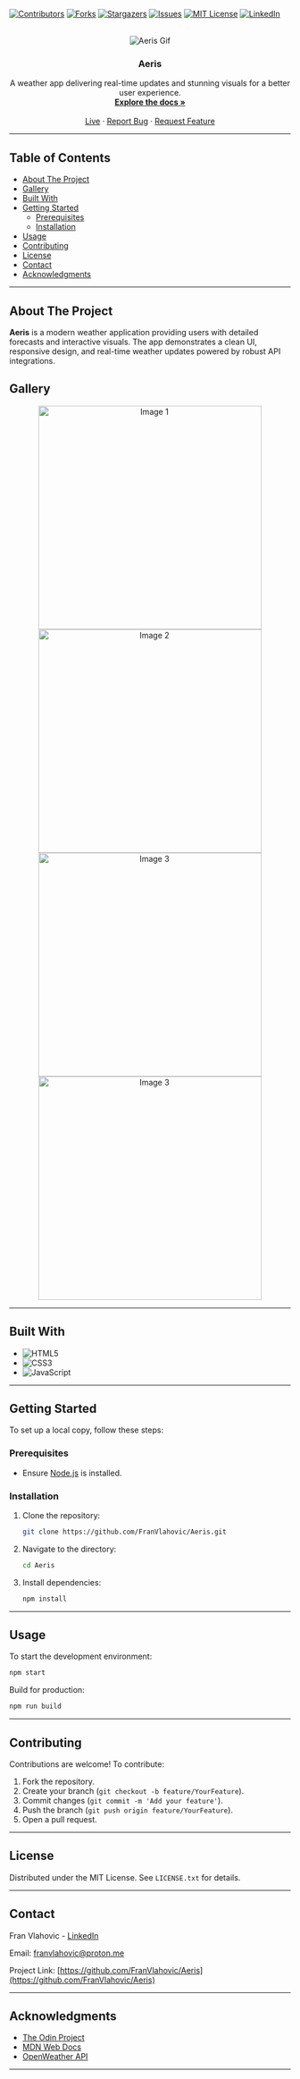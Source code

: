 <a id="readme-top"></a>

<!-- PROJECT SHIELDS -->

[![Contributors][contributors-shield]][contributors-url]
[![Forks][forks-shield]][forks-url]
[![Stargazers][stars-shield]][stars-url]
[![Issues][issues-shield]][issues-url]
[![MIT License][license-shield]][license-url]
[![LinkedIn][linkedin-shield]][linkedin-url]

<!-- PROJECT LOGO -->
<br />

<div align="center">
  <img src="https://github.com/user-attachments/assets/5a12892c-6504-46a2-9d78-f1bf4ee43215" alt="Aeris Gif">

  <h3 align="center">Aeris</h3>
  
  <p align="center">
    A weather app delivering real-time updates and stunning visuals for a better user experience.  
    <br />
    <a href="https://github.com/FranVlahovic/Aeris"><strong>Explore the docs »</strong></a>  
    <br />
    <br />
    <a href="https://franvlahovic.github.io/Aeris">Live</a>  
    ·  
    <a href="https://github.com/FranVlahovic/Aeris/issues/new?labels=bug&template=bug-report---.md">Report Bug</a>  
    ·  
    <a href="https://github.com/FranVlahovic/Aeris/issues/new?labels=enhancement&template=feature-request---.md">Request Feature</a>  
  </p>
</div>

---

## Table of Contents

- [About The Project](#about-the-project)
- [Gallery](#gallery)
- [Built With](#built-with)
- [Getting Started](#getting-started)
    - [Prerequisites](#prerequisites)
    - [Installation](#installation)
- [Usage](#usage)
- [Contributing](#contributing)
- [License](#license)
- [Contact](#contact)
- [Acknowledgments](#acknowledgments)

---

## About The Project

**Aeris** is a modern weather application providing users with detailed forecasts and interactive visuals. The app demonstrates a clean UI, responsive design, and real-time weather updates powered by robust API integrations.

## Gallery

<div align="center">  
  <img src="https://github.com/user-attachments/assets/e7963d71-4e41-4e4b-8bf8-6778409c7291" alt="Image 1" width="400">  
  <img src="https://github.com/user-attachments/assets/5264b96a-f55b-448c-b6e0-0ab8b44c7814" alt="Image 2" width="400">  
  <img src="https://github.com/user-attachments/assets/43d5f1a7-cd5b-4b92-aedf-50a0942df8aa" alt="Image 3" width="400">
  <img src="https://github.com/user-attachments/assets/520b501c-b25e-41cf-91e7-f1de764c727c" alt="Image 3" width="400"> 
</div>

---

## Built With

- ![HTML5](https://img.shields.io/badge/-HTML5-E34F26?style=for-the-badge&logo=html5&logoColor=white)
- ![CSS3](https://img.shields.io/badge/-CSS3-1572B6?style=for-the-badge&logo=css3&logoColor=white)
- ![JavaScript](https://img.shields.io/badge/-JavaScript-F7DF1E?style=for-the-badge&logo=javascript&logoColor=black)

---

## Getting Started

To set up a local copy, follow these steps:

### Prerequisites

- Ensure [Node.js](https://nodejs.org/) is installed.

### Installation

1. Clone the repository:
    ```sh
    git clone https://github.com/FranVlahovic/Aeris.git
    ```
2. Navigate to the directory:
    ```sh
    cd Aeris
    ```
3. Install dependencies:
    ```sh
    npm install
    ```

---

## Usage

To start the development environment:

```sh
npm start
```

Build for production:

```sh
npm run build
```

---

## Contributing

Contributions are welcome! To contribute:

1. Fork the repository.
2. Create your branch (`git checkout -b feature/YourFeature`).
3. Commit changes (`git commit -m 'Add your feature'`).
4. Push the branch (`git push origin feature/YourFeature`).
5. Open a pull request.

---

## License

Distributed under the MIT License. See `LICENSE.txt` for details.

---

## Contact

Fran Vlahovic - [LinkedIn](https://linkedin.com/in/franvlahovic)

Email: franvlahovic@proton.me

Project Link: [https://github.com/FranVlahovic/Aeris](https://github.com/FranVlahovic/Aeris)

---

## Acknowledgments

- [The Odin Project](https://www.theodinproject.com/)
- [MDN Web Docs](https://developer.mozilla.org/)
- [OpenWeather API](https://openweathermap.org/api)

<!-- MARKDOWN LINKS & IMAGES -->

[contributors-shield]: https://img.shields.io/github/contributors/FranVlahovic/Aeris.svg?style=for-the-badge
[contributors-url]: https://github.com/FranVlahovic/Aeris/graphs/contributors
[forks-shield]: https://img.shields.io/github/forks/FranVlahovic/Aeris.svg?style=for-the-badge
[forks-url]: https://github.com/FranVlahovic/Aeris/network/members
[stars-shield]: https://img.shields.io/github/stars/FranVlahovic/Aeris.svg?style=for-the-badge
[stars-url]: https://github.com/FranVlahovic/Aeris/stargazers
[issues-shield]: https://img.shields.io/github/issues/FranVlahovic/Aeris.svg?style=for-the-badge
[issues-url]: https://github.com/FranVlahovic/Aeris/issues
[license-shield]: https://img.shields.io/github/license/FranVlahovic/Aeris.svg?style=for-the-badge
[license-url]: https://github.com/FranVlahovic/Aeris/blob/main/LICENSE
[linkedin-shield]: https://img.shields.io/badge/-LinkedIn-blue.svg?style=for-the-badge&logo=linkedin&logoColor=white
[linkedin-url]: https://linkedin.com/in/franvlahovic

---
